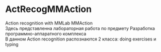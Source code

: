 # ActRecogMMAction
Action recognition with MMLab MMAction  
Здесь представленна лабораторная работа по предмету Разработка программно-аппаратного комплекса  
В данном Action recognition распознаются 2 класса: doing exercises и typing
